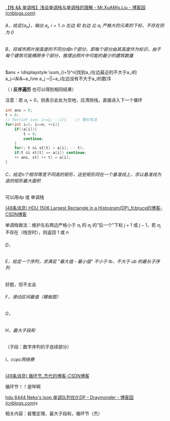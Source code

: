 [【栈 && 单调栈】浅谈单调栈与单调栈的理解 - Mr.XuAMis.Liu - 博客园 (cnblogs.com)](https://www.cnblogs.com/zyysyang/p/11093507.html)

###### A，给定$\{a_n\}$，输出 $a_i,~i=1..n$ 左边 和 右边 比 $a_i$ 严格大的元素的下标，不存在则为 0

###### B，将城市照片按高度的不同分成n个部分，即每个部分由其高度作为标识，由于每个建筑可能横跨多个部分，推理出照片中可能的最少的建筑数量

$ans = \displaystyle \sum_{i=1}^n[找到a_i左边最近的不大于a_i的a_j~\&\&~a_i\ne a_j ~||~a_i左边没有不大于a_i的数]$

（ $i$ **反序遍历** 也可以得到相同结果）

注意：若 $a_i=0$，则表示此处为空地，应清除栈，直接进入下一个循环

```cpp
int ans = 0;
t = 0;
// for(int i=n; i>=1; --i){    // 等价写法
for(int i=1; i<=n; ++i){
    if(!a[i]){
        t = 0;
        continue;
    }
    for(; t && st[t] > a[i]; -- t);
    if(t && st[t] == a[i]) continue;
    ++ ans, st[ ++ t] = a[i];
}
```

###### C，给定n个相邻等宽不同高的矩形，这些矩形同在一个基准线上，求以基准线为底的矩形最大面积

可以用dp 或 单调栈

[(48条消息) HDU 1506 Largest Rectangle in a Histogram(DP)_fcbruce的博客-CSDN博客](https://blog.csdn.net/u012965890/article/details/19646851)

单调栈做法：维护左右两边严格小于 $a_i$ 的 $a_j$ 的“后一个”下标 $j+1$ 或 $j-1$，若 $a_j$ 不存在（栈空时），则返回 $1$ 或 $n$

###### D，

###### E，给定一个序列，求满足 "最大值 - 最小值" 不小于 $lb$，不大于 $ub$ 的最长子序列

好题，但不太会

###### F，滑动区间最值（模板题）

###### G，

###### H，最大子段和

（子段：数字序列的子连续部分）

###### I，ccpc网络赛

[(49条消息) 循环节_杰代的博客-CSDN博客](https://blog.csdn.net/qq_35963183/article/details/97408987)

循环节！！是咩啊

[hdu 6444 Neko's loop 单调队列优化DP - Draymonder - 博客园 (cnblogs.com)](https://www.cnblogs.com/Draymonder/p/9536967.html)s

相关内容：裴蜀定理，最大子段和，循环节（杰）
